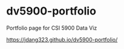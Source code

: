 # dv5900-portfolio
Portfolio page for CSI 5900 Data Viz

https://jdang323.github.io/dv5900-portfolio/

